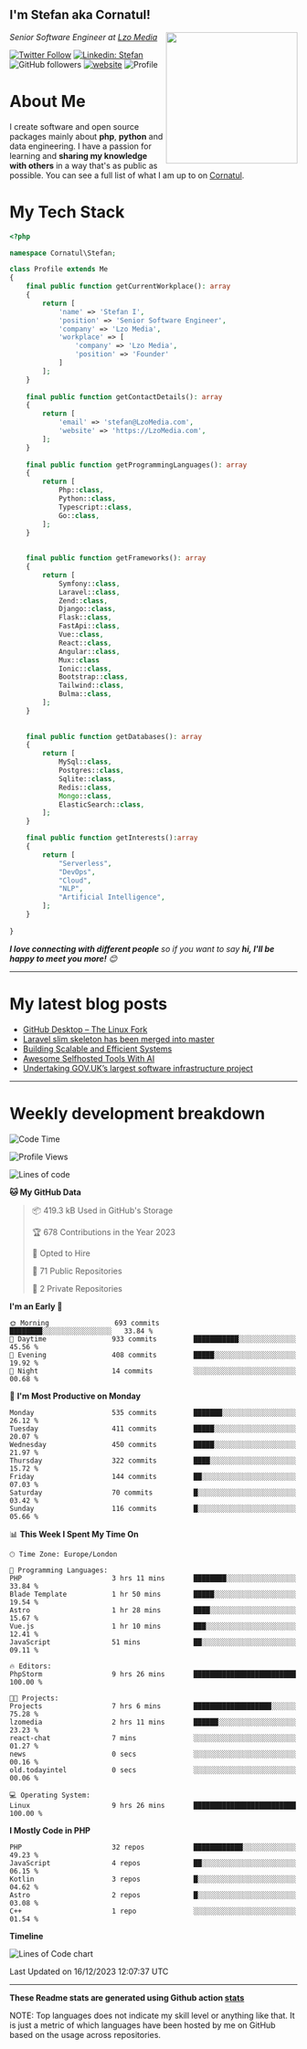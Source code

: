 <h2>I'm Stefan aka Cornatul! </h2>
<img align='right' src="https://i.giphy.com/media/YePKU8cVoIF3afvi8s/giphy.webp" width="230">
<p><em>Senior Software Engineer at <a href="https:/lzomedia.com/">Lzo Media
</a>
</em></p>

[![Twitter Follow](https://img.shields.io/twitter/follow/cornatul?label=Follow)](https://twitter.com/intent/follow?screen_name=cornatul)
[![Linkedin: Stefan](https://img.shields.io/badge/cornatul-blue?style=flat-square&logo=Linkedin&logoColor=white&link=https://www.linkedin.com/in/cornatul/)](https://www.linkedin.com/in/cornatul/)
![GitHub followers](https://img.shields.io/github/followers/cornatul?label=Follow&style=social)
[![website](https://img.shields.io/badge/Website-46a2f1.svg?&style=flat-square&logo=Google-Chrome&logoColor=white&link=https://cornatul.com/)](https://cornatul.com/)
![Profile](https://visitor-badge.glitch.me/badge?page_id=cornatul.cornatul)



# About Me
I create software and open source packages mainly about **php**, **python** and data engineering. 
I have a passion for learning and **sharing my knowledge with others** in a way that's as public as possible. 
You can see a full list of what I am up to on [Cornatul](https://lzomedia.com).


# My Tech Stack

```php
<?php

namespace Cornatul\Stefan;

class Profile extends Me
{
    final public function getCurrentWorkplace(): array
    {
        return [
            'name' => 'Stefan I',
            'position' => 'Senior Software Engineer',
            'company' => 'Lzo Media',
            'workplace' => [
                'company' => 'Lzo Media',
                'position' => 'Founder'         
            ]
        ];
    }
    
    final public function getContactDetails(): array
    {
        return [
            'email' => 'stefan@LzoMedia.com',
            'website' => 'https://LzoMedia.com',
        ];
    }
    
    final public function getProgrammingLanguages(): array
    {
        return [
            Php::class,
            Python::class,
            Typescript::class,
            Go::class,
        ];
    }
    
    
    final public function getFrameworks(): array
    {
        return [
            Symfony::class,
            Laravel::class,
            Zend::class,
            Django::class,
            Flask::class,
            FastApi::class,
            Vue::class,
            React::class,
            Angular::class,
            Mux::class
            Ionic::class,
            Bootstrap::class,
            Tailwind::class,
            Bulma::class,
        ];
    }
    
    
    final public function getDatabases(): array
    {
        return [
            MySql::class,
            Postgres::class,
            Sqlite::class,
            Redis::class,
            Mongo::class,
            ElasticSearch::class,
        ];
    }

    final public function getInterests():array
    {
        return [
            "Serverless",
            "DevOps",
            "Cloud",
            "NLP",
            "Artificial Intelligence",
        ];
    }
   
}
```
 <em><b>I love connecting with different people</b> so if you want to say <b>hi, I'll be happy to meet you more!</b> 😊</em>

---
# My latest blog posts
<!-- BLOG-POST-LIST:START -->
- [GitHub Desktop – The Linux Fork](https://blog.lzomedia.com/github-desktop-the-linux-fork/)
- [Laravel slim skeleton has been merged into master](https://blog.lzomedia.com/laravel-slim-skeleton-has-been-merged-into-master/)
- [Building Scalable and Efficient Systems](https://blog.lzomedia.com/building-scalable-and-efficient-systems/)
- [Awesome Selfhosted Tools With AI](https://blog.lzomedia.com/awesome-selfhosted-tools-with-ai/)
- [Undertaking GOV.UK’s largest software infrastructure project](https://blog.lzomedia.com/undertaking-gov-uks-largest-software-infrastructure-project/)
<!-- BLOG-POST-LIST:END -->

---
# Weekly development breakdown
<!--START_SECTION:waka-->
![Code Time](http://img.shields.io/badge/Code%20Time-392%20hrs%208%20mins-blue)

![Profile Views](http://img.shields.io/badge/Profile%20Views-0-blue)

![Lines of code](https://img.shields.io/badge/From%20Hello%20World%20I%27ve%20Written-8.7%20million%20lines%20of%20code-blue)

**🐱 My GitHub Data** 

> 📦 419.3 kB Used in GitHub's Storage 
 > 
> 🏆 678 Contributions in the Year 2023
 > 
> 💼 Opted to Hire
 > 
> 📜 71 Public Repositories 
 > 
> 🔑 2 Private Repositories 
 > 
**I'm an Early 🐤** 

```text
🌞 Morning                693 commits         ████████░░░░░░░░░░░░░░░░░   33.84 % 
🌆 Daytime                933 commits         ███████████░░░░░░░░░░░░░░   45.56 % 
🌃 Evening                408 commits         █████░░░░░░░░░░░░░░░░░░░░   19.92 % 
🌙 Night                  14 commits          ░░░░░░░░░░░░░░░░░░░░░░░░░   00.68 % 
```
📅 **I'm Most Productive on Monday** 

```text
Monday                   535 commits         ███████░░░░░░░░░░░░░░░░░░   26.12 % 
Tuesday                  411 commits         █████░░░░░░░░░░░░░░░░░░░░   20.07 % 
Wednesday                450 commits         █████░░░░░░░░░░░░░░░░░░░░   21.97 % 
Thursday                 322 commits         ████░░░░░░░░░░░░░░░░░░░░░   15.72 % 
Friday                   144 commits         ██░░░░░░░░░░░░░░░░░░░░░░░   07.03 % 
Saturday                 70 commits          █░░░░░░░░░░░░░░░░░░░░░░░░   03.42 % 
Sunday                   116 commits         █░░░░░░░░░░░░░░░░░░░░░░░░   05.66 % 
```


📊 **This Week I Spent My Time On** 

```text
🕑︎ Time Zone: Europe/London

💬 Programming Languages: 
PHP                      3 hrs 11 mins       ████████░░░░░░░░░░░░░░░░░   33.84 % 
Blade Template           1 hr 50 mins        █████░░░░░░░░░░░░░░░░░░░░   19.54 % 
Astro                    1 hr 28 mins        ████░░░░░░░░░░░░░░░░░░░░░   15.67 % 
Vue.js                   1 hr 10 mins        ███░░░░░░░░░░░░░░░░░░░░░░   12.41 % 
JavaScript               51 mins             ██░░░░░░░░░░░░░░░░░░░░░░░   09.11 % 

🔥 Editors: 
PhpStorm                 9 hrs 26 mins       █████████████████████████   100.00 % 

🐱‍💻 Projects: 
Projects                 7 hrs 6 mins        ███████████████████░░░░░░   75.28 % 
lzomedia                 2 hrs 11 mins       ██████░░░░░░░░░░░░░░░░░░░   23.23 % 
react-chat               7 mins              ░░░░░░░░░░░░░░░░░░░░░░░░░   01.27 % 
news                     0 secs              ░░░░░░░░░░░░░░░░░░░░░░░░░   00.16 % 
old.todayintel           0 secs              ░░░░░░░░░░░░░░░░░░░░░░░░░   00.06 % 

💻 Operating System: 
Linux                    9 hrs 26 mins       █████████████████████████   100.00 % 
```

**I Mostly Code in PHP** 

```text
PHP                      32 repos            ████████████░░░░░░░░░░░░░   49.23 % 
JavaScript               4 repos             ██░░░░░░░░░░░░░░░░░░░░░░░   06.15 % 
Kotlin                   3 repos             █░░░░░░░░░░░░░░░░░░░░░░░░   04.62 % 
Astro                    2 repos             █░░░░░░░░░░░░░░░░░░░░░░░░   03.08 % 
C++                      1 repo              ░░░░░░░░░░░░░░░░░░░░░░░░░   01.54 % 
```



**Timeline**

![Lines of Code chart](https://raw.githubusercontent.com/cornatul/cornatul/master/assets/bar_graph.png)


 Last Updated on 16/12/2023 12:07:37 UTC
<!--END_SECTION:waka-->


---


**These Readme stats are generated using Github action [stats](https://github.com/cornatul/stats)**

NOTE: Top languages does not indicate my skill level or anything like that. 
It is just a metric of which languages have been hosted by me on GitHub based on the usage across repositories. 
